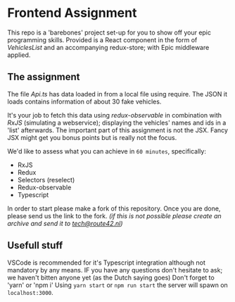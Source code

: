 # Frontend Assignment
This repo is a 'barebones' project set-up for you to show off your epic programming skills.
Provided is a React component in the form of _VehiclesList_ and an accompanying redux-store; with Epic middleware applied.

## The assignment
The file _Api.ts_ has data loaded in from a local file using require. The JSON it loads contains information of about 30 fake vehicles.

It's your job to fetch this data using _redux-observable_ in combination with _RxJS_ (simulating a webservice); displaying the vehicles' names and ids in a 'list' afterwards.
The important part of this assignment is not the JSX. Fancy JSX might get you bonus points but is really not the focus.

We'd like to assess what you can achieve in `60 minutes`, specifically: 
- RxJS
- Redux
- Selectors (reselect)
- Redux-observable
- Typescript

In order to start please make a fork of this repository.
Once you are done, please send us the link to the fork.
_(if this is not possible please create an _archive_ and send it to tech@route42.nl)_


## Usefull stuff
VSCode is recommended for it's Typescript integration although not mandatory by any means.
IF you have any questions don't hesitate to ask; we haven't bitten anyone yet (as the Dutch saying goes)
Don't forget to 'yarn' or 'npm i'
Using `yarn start` or `npm run start` the server will spawn on `localhost:3000`.
